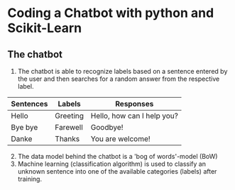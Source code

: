 # Coding a Chatbot with python and Scikit-Learn

## The chatbot
1. The chatbot is able to recognize labels based on a sentence entered by the user and then searches for a random answer from the respective label.

| Sentences | Labels | Responses |
|-------|--------|---------|
| Hello | Greeting | Hello, how can I help you? |
| Bye bye | Farewell | Goodbye! |
| Danke | Thanks | You are welcome! |

2. The data model behind the chatbot is a 'bog of words'-model (BoW)
3. Machine learning (classification algorithm) is used to classify an unknown sentence into one of the available categories (labels) after training.
